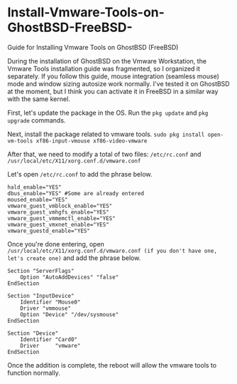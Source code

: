 # Install-Vmware-Tools-on-GhostBSD-FreeBSD-
Guide for Installing Vmware Tools on GhostBSD (FreeBSD)

During the installation of GhostBSD on the Vmware Workstation, the Vmware Tools installation guide was fragmented, so I organized it separately. If you follow this guide, mouse integration (seamless mouse) mode and window sizing autosize work normally. I've tested it on GhostBSD at the moment, but I think you can activate it in FreeBSD in a similar way with the same kernel.

First, let's update the package in the OS. Run the `pkg update` and `pkg upgrade` commands.

Next, install the package related to vmware tools. `sudo pkg install open-vm-tools xf86-input-vmouse xf86-video-vmware`

After that, we need to modify a total of two files: `/etc/rc.conf` and `/usr/local/etc/X11/xorg.conf.d/vmware.conf`

Let's open `/etc/rc.conf` to add the phrase below.
```
hald_enable="YES"
dbus_enable="YES" #Some are already entered
moused_enable="YES"
vmware_guest_vmblock_enable="YES"
vmware_guest_vmhgfs_enable="YES"
vmware_guest_vmmemctl_enable="YES"
vmware_guest_vmxnet_enable="YES"
vmware_guestd_enable="YES"
```
Once you're done entering, open `/usr/local/etc/X11/xorg.conf.d/vmware.conf (if you don't have one, let's create one)` and add the phrase below.
```
Section "ServerFlags"
    Option "AutoAddDevices" "false"
EndSection

Section "InputDevice"
    Identifier "Mouse0"
    Driver "vmmouse"
    Option "Device" "/dev/sysmouse"
EndSection

Section "Device"
    Identifier "Card0"
    Driver     "vmware"
EndSection
```

Once the addition is complete, the reboot will allow the vmware tools to function normally.
